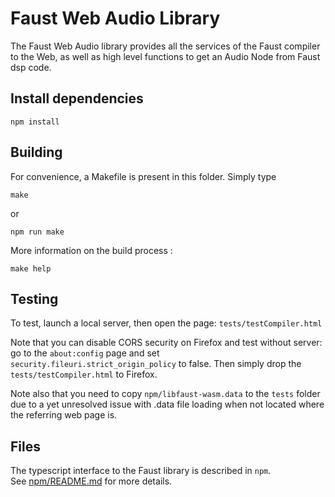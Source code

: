 # Faust Web Audio Library

The Faust Web Audio library provides all the services of the Faust compiler to the Web, as well as high level functions to get an Audio Node from Faust dsp code.


## Install dependencies

~~~~~~~~
npm install
~~~~~~~~


## Building

For convenience, a Makefile is present in this folder. Simply type 

~~~~~~~~
make
~~~~~~~~
or
~~~~~~~~
npm run make
~~~~~~~~

More information on the build process : 
~~~~~~~~
make help
~~~~~~~~



## Testing

To test, launch a local server, then open the page: `tests/testCompiler.html`

Note that you can disable CORS security on Firefox and test without server: go to the `about:config` page and set  `security.fileuri.strict_origin_policy` to false. Then simply drop the `tests/testCompiler.html` to Firefox.

Note also that you need to copy `npm/libfaust-wasm.data` to the `tests` folder due to a yet unresolved issue with .data file loading when not located where the referring web page is.

## Files

The typescript interface to the Faust library is described in `npm`.  
See [npm/README.md](npm/README.md) for more details.
